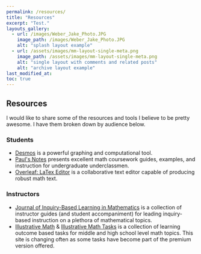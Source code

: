 ```yaml
---
permalink: /resources/
title: "Resources"
excerpt: "Test."
layouts_gallery:
  - url: /images/Weber_Jake_Photo.JPG
    image_path: /images/Weber_Jake_Photo.JPG
    alt: "splash layout example"
  - url: /assets/images/mm-layout-single-meta.png
    image_path: /assets/images/mm-layout-single-meta.png
    alt: "single layout with comments and related posts"
    alt: "archive layout example"
last_modified_at: 
toc: true
---
```


## Resources
I would like to share some of the resources and tools I believe to be pretty awesome. I have them broken down by audience below.

### Students
- [Desmos](https://www.desmos.com) is a powerful graphing and computational tool.
- [Paul's Notes](https://tutorial.math.lamar.edu) presents excellent math coursework guides, examples, and instruction for undergraduate underclassmen.
- [Overleaf: LaTex Editor](https://www.overleaf.com/) is a collaborative text editor capable of producing robust math text. 

### Instructors
- [Journal of Inquiry-Based Learning in Mathematics](http://www.jiblm.org) is a collection of instructor guides (and student accompaniment) for leading inquiry-based instruction on a plethora of mathematical topics.
- [Illustrative Math](https://im.kendallhunt.com) & [Illustrative Math Tasks](https://tasks.illustrativemathematics.org) is a collection of learning outcome based tasks for middle and high school level math topics. This site is changing often as some tasks have become part of the premium version offered.